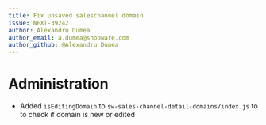 ```yaml
---
title: Fix unsaved saleschannel domain
issue: NEXT-39242
author: Alexandru Dumea
author_email: a.dumea@shopware.com
author_github: @Alexandru Dumea
---
```

# Administration
* Added `isEditingDomain` to `sw-sales-channel-detail-domains/index.js` to to check if domain is new or edited
